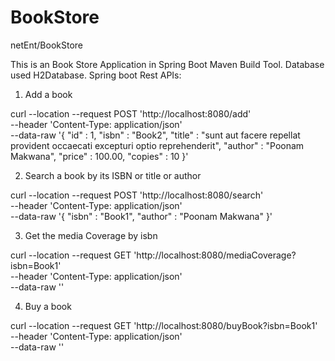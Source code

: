 # BookStore
netEnt/BookStore

This is an Book Store Application in Spring Boot Maven Build Tool. Database used H2Database.
Spring boot Rest APIs:


1. Add a book

curl --location --request POST 'http://localhost:8080/add' \
--header 'Content-Type: application/json' \
--data-raw '{
	"id" : 1,
	"isbn" : "Book2",
	"title" : "sunt aut facere repellat provident occaecati excepturi optio reprehenderit",
	"author" : "Poonam Makwana",
	"price" : 100.00,
	"copies" : 10
}'


2. Search a book by its ISBN or title or author

curl --location --request POST 'http://localhost:8080/search' \
--header 'Content-Type: application/json' \
--data-raw '{
	"isbn" : "Book1",
	"author" : "Poonam Makwana"
}'


3. Get the media Coverage by isbn

curl --location --request GET 'http://localhost:8080/mediaCoverage?isbn=Book1' \
--header 'Content-Type: application/json' \
--data-raw ''


4. Buy a book

curl --location --request GET 'http://localhost:8080/buyBook?isbn=Book1' \
--header 'Content-Type: application/json' \
--data-raw ''
